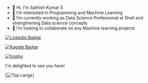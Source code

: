 - 👋 Hi, I’m Sathish Kumar S
- 👀 I’m interested in Programming and Machine Learning
- 🌱 I’m currently working as Data Science Professional at Shell and strengthening Data science concepts
- 💞️ I’m looking to collaborate on any Machine learning projects

[![Linkedin Badge](https://img.shields.io/badge/-LinkedIn-0e76a8?style=flat-square&logo=Linkedin&logoColor=white)](https://www.linkedin.com/in/sathish-kumar-unique/)

[![Kaggle Badge](https://img.shields.io/badge/-Kaggle-0e76a8?style=flat-square&logo=Kaggle&logoColor=white)](https://www.kaggle.com/ssathishkumar)

[![trophy](https://github-profile-trophy.vercel.app/?username=sathishkumar118&theme=onedark)](https://github.com/ryo-ma/github-profile-trophy)

I'm delighted to see you here!

[![Top Langs](https://github-readme-stats.vercel.app/api/top-langs/?username=sathishkumar118)]
